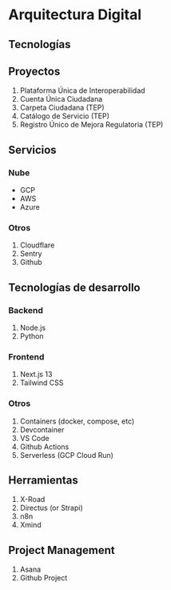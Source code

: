 # Arquitectura Digital

## Tecnologías

## Proyectos

1. Plataforma Única de Interoperabilidad
2. Cuenta Única Ciudadana
3. Carpeta Ciudadana (TEP)
4. Catálogo de Servicio (TEP)
5. Registro Único de Mejora Regulatoria (TEP)

## Servicios

### Nube

- GCP
- AWS
- Azure

### Otros

1. Cloudflare
2. Sentry
3. Github

## Tecnologías de desarrollo

### Backend

1. Node.js
2. Python

### Frontend

1. Next.js 13
2. Tailwind CSS

### Otros

1. Containers (docker, compose, etc)
2. Devcontainer
3. VS Code
4. Github Actions
5. Serverless (GCP Cloud Run)

## Herramientas

1. X-Road
2. Directus (or Strapi)
3. n8n
4. Xmind

## Project Management

1. Asana
2. Github Project

